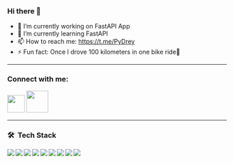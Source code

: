 ### Hi there 👋

- 🔭 I’m currently working on FastAPI App
- 🌱 I’m currently learning FastAPI
- 📫 How to reach me: https://t.me/PyDrey
- ⚡ Fun fact: Once I drove 100 kilometers in one bike ride🚴

***

<h3>Connect with me:</h3>
<a href="https://t.me/PyDrey"><img src="https://upload.wikimedia.org/wikipedia/commons/thumb/8/82/Telegram_logo.svg/1024px-Telegram_logo.svg.png?20220101141644" width="40"></a>
<a href="mailto:wwwfox11@mail.com"><img src="https://upload.wikimedia.org/wikipedia/commons/thumb/0/0b/Logo_Gmail_%282015-2020%29.svg/634px-Logo_Gmail_%282015-2020%29.svg.png" width="50"></a>

***

### 🛠 &nbsp;Tech Stack
<p>
<img align="left" src="https://img.shields.io/badge/Python-306998?logo=python&logoColor=white" />
<img align="left" src="https://img.shields.io/badge/Django-092e20?logo=django&logoColor=white" />
<img align="left" src="https://img.shields.io/badge/DRF-6B1F22?logo=Restful&logoColor=white" />
<img align="left" src="https://img.shields.io/badge/Git-f34f29?logo=Git&logoColor=white" />
<img align="left" src="https://img.shields.io/badge/PostgreSQL-316192?logo=postgresql&logoColor=white" />
<img align="left" src="https://img.shields.io/badge/Ubuntu-E95420?logo=ubuntu&logoColor=white" />
<img align="left" src="https://img.shields.io/badge/Docker-2CA5E0?logo=docker&logoColor=white" />
<img align="left" src="https://img.shields.io/badge/SOLID-5f9ea0?logo=solid&logoColor=white" />
<img align="left" src="https://img.shields.io/badge/Nginx-009900?logo=nginx&logoColor=white" />
</p>
